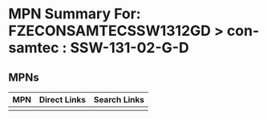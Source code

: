 



# MPN Summary For: FZECONSAMTECSSW1312GD > con-samtec : SSW-131-02-G-D

## MPNs
  

|MPN|Direct Links|Search Links|
| :--- | :--- | :--- |
||||
